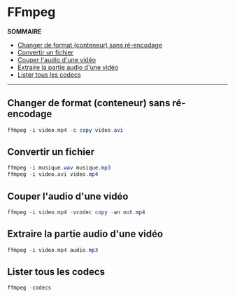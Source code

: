 # FFmpeg

**SOMMAIRE**
+ [Changer de format (conteneur) sans ré-encodage](#changer-de-format-conteneur-sans-ré-encodage)
+ [Convertir un fichier](#convertir-un-fichier)
+ [Couper l'audio d'une vidéo](#couper-laudio-dune-vidéo)
+ [Extraire la partie audio d'une vidéo](#extraire-la-partie-audio-dune-vidéo)
+ [Lister tous les codecs](#lister-tous-les-codecs)

---

## Changer de format (conteneur) sans ré-encodage

```powershell
ffmpeg -i video.mp4 -c copy video.avi
```

## Convertir un fichier

```powershell
ffmpeg -i musique.wav musique.mp3
ffmpeg -i video.avi video.mp4
```

## Couper l'audio d'une vidéo

```powershell
ffmpeg -i video.mp4 -vcodec copy -an out.mp4
```

## Extraire la partie audio d'une vidéo

```powershell
ffmpeg -i video.mp4 audio.mp3
```

## Lister tous les codecs

```powershell
ffmpeg -codecs
```
